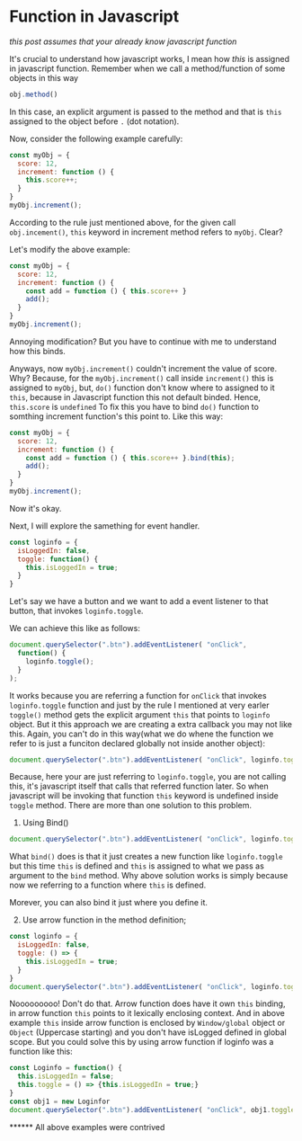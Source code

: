 # Function in Javascript


*this post assumes that your already know javascript function*



It's crucial to understand how javascript works, I mean how *this* is assigned in javascript function.
Remember when we call a method/function of some objects in this way 
```js
obj.method()
```
In this case, an explicit argument is passed to the method and that is `this` assigned to the object before `.` (dot notation).

Now, consider the following example carefully:

```js
const myObj = {
  score: 12,
  increment: function () {
    this.score++;
  }
}
myObj.increment();
```
According to the rule just mentioned above, for the given call `obj.incement()`, `this` keyword in increment method refers to `myObj`. Clear?

Let's modify the above example:

```js
const myObj = {
  score: 12,
  increment: function () {
    const add = function () { this.score++ }
    add();
  }
}
myObj.increment();
```
Annoying modification? But you have to continue with me to understand how this binds.

Anyways, now `myObj.increment()` couldn't increment the value of score. Why?
Because, for the `myObj.increment()` call inside `increment()` this is assigned to `myObj`, but, `do()` function don't know where to assigned to it `this`, because in Javascript function this not default binded. Hence, `this.score` is `undefined` To fix this you have to bind `do()` function to somthing increment function's this point to. Like this way:

```js
const myObj = {
  score: 12,
  increment: function () {
    const add = function () { this.score++ }.bind(this);
    add();
  }
}
myObj.increment();
```
Now it's okay.

Next, I will explore the samething for event handler.

```js
const loginfo = {
  isLoggedIn: false,
  toggle: function() {
    this.isLoggedIn = true;
  }
}
```
Let's say we have a button and we want to add a event listener to that button, that invokes `loginfo.toggle`.

We can achieve this like as follows:
```js
document.querySelector(".btn").addEventListener( "onClick", 
  function() {
    loginfo.toggle();
  }
);
```
It works because you are referring a function for `onClick` that invokes `loginfo.toggle` function and just by the rule I mentioned at very earler `toggle()` method gets the explicit argument `this` that points to `loginfo` object. But it this approach we are creating a extra callback you may not like this. Again, you can't do in this way(what we do whene the function we refer to is just a funciton declared globally not inside another object):
```js
document.querySelector(".btn").addEventListener( "onClick", loginfo.toggle);
```
Because, here your are just referring to `loginfo.toggle`, you are not calling this, it's javascript itself that calls that referred function later. So when javascript will be invoking that function `this` keyword is undefined inside `toggle` method. 
There are more than one solution to this problem.

1. Using Bind()
```js
document.querySelector(".btn").addEventListener( "onClick", loginfo.toggle.bind(loginfo));
```
What `bind()` does is that it just creates a new function like `loginfo.toggle` but this time `this` is defined and `this` is assigned to what we pass as argument to the `bind` method. Why above solution works is simply because now we referring to a function where `this` is defined.

Morever, you can also bind it just where you define it.

2. Use arrow function in the method definition;
```js
const loginfo = {
  isLoggedIn: false,
  toggle: () => {
    this.isLoggedIn = true;
  }
}
document.querySelector(".btn").addEventListener( "onClick", loginfo.toggle);
```
Nooooooooo! Don't do that. 
Arrow function does have it own `this` binding, in arrow function `this` points to it lexically enclosing context. And in above example `this` inside arrow function is enclosed by `Window/global` object or `Object` (Uppercase starting) and you don't have isLogged defined in global scope. But you could solve this by using arrow function if loginfo was a function like this:
```js
const Loginfo = function() {
  this.isLoggedIn = false;
  this.toggle = () => {this.isLoggedIn = true;}
}
const obj1 = new Loginfor
document.querySelector(".btn").addEventListener( "onClick", obj1.toggle);
```

































****** All above examples were contrived 